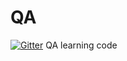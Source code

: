 # QA

[![Gitter](https://badges.gitter.im/Join%20Chat.svg)](https://gitter.im/DirecTV-CPEMobile/QA?utm_source=badge&utm_medium=badge&utm_campaign=pr-badge&utm_content=badge)
QA learning code
